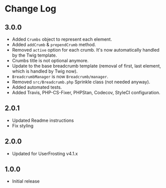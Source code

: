 # Change Log

## 3.0.0
- Added `Crumbs` object to represent each element.
- Added `addCrumb` & `prependCrumb` method.
- Removed `active` option for each crumb. It's now automatically handled by the Twig template.
- Crumbs title is not optional anymore.
- Update to the base breadcrumb template (removal of first, last element, which is handled by Twig now).
- `BreadcrumbManager` is now `Breadcrumb/manager`.
- Removed `src/Breadcrumb.php` Sprinkle class (not needed anyway).
- Added automated tests.
- Added Travis, PHP-CS-Fixer, PHPStan, Codecov, StyleCI configuration.

## 2.0.1
- Updated Readme instructions
- Fix styling

## 2.0.0
- Updated for UserFrosting v4.1.x

## 1.0.0
- Initial release
